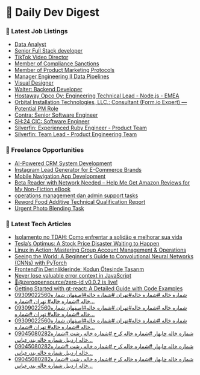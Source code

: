 # 📢 Daily Dev Digest

### 💼 Latest Job Listings
- [Data Analyst](https://remoteOK.com/remote-jobs/remote-data-analyst-foodsmart-1093207)
- [Senior Full Stack developer](https://remoteOK.com/remote-jobs/remote-senior-full-stack-developer-ringbook-1093206)
- [TikTok Video Director](https://remoteOK.com/remote-jobs/remote-tiktok-video-director-coin-market-cap-ltd-1093205)
- [Member of Compliance Sanctions](https://remoteOK.com/remote-jobs/remote-member-of-compliance-sanctions-anchorage-digital-1093202)
- [Member of Product Marketing Protocols](https://remoteOK.com/remote-jobs/remote-member-of-product-marketing-protocols-anchorage-digital-1093197)
- [Manager Engineering II Data Pipelines](https://remoteOK.com/remote-jobs/remote-manager-engineering-ii-data-pipelines-ironclad-1093192)
- [Visual Designer](https://remoteOK.com/remote-jobs/remote-visual-designer-pip-labs-1093190)
- [Walter: Backend Developer](https://weworkremotely.com/remote-jobs/walter-backend-developer)
- [Hostaway Opco Oy: Engineering Technical Lead - Node.js - EMEA](https://weworkremotely.com/remote-jobs/hostaway-engineering-technical-lead-node-js-emea-1)
- [Orbital Installation Technologies, LLC.: Consultant (Form.io Expert) — Potential PM Role](https://weworkremotely.com/remote-jobs/orbital-installation-technologies-llc-consultant-form-io-expert-potential-pm-role)
- [Contra: Senior Software Engineer](https://weworkremotely.com/remote-jobs/contra-senior-software-engineer-3)
- [SH:24 CIC: Software Engineer](https://weworkremotely.com/remote-jobs/sh-24-cic-software-engineer)
- [Silverfin: Experienced Ruby Engineer - Product Team](https://weworkremotely.com/remote-jobs/silverfin-experienced-ruby-engineer-product-team)
- [Silverfin: Team Lead - Product Engineering Team](https://weworkremotely.com/remote-jobs/silverfin-team-lead-product-engineering-team-1)

### 🎯 Freelance Opportunities
- [AI-Powered CRM System Development](https://www.freelancer.com/projects/mysql/Powered-CRM-System-Development.html)
- [Instagram Lead Generator for E-Commerce Brands](https://www.freelancer.com/projects/leads/Instagram-Lead-Generator-for-Commerce.html)
- [Mobile Navigation App Development](https://www.freelancer.com/projects/mobile-app-development/Mobile-Navigation-App-Development.html)
- [Beta Reader with Network Needed &ndash; Help Me Get Amazon Reviews for My Non-Fiction eBook](https://www.freelancer.com/projects/book-writing/Non-Fiction-Ebook-Beta-Reader.html)
- [operations management dan admin support tasks](https://www.freelancer.com/projects/perl/operations-management-dan-admin-support.html)
- [Reword Food Additive Technical Qualification Report](https://www.freelancer.com/projects/technical-writing/Reword-Food-Additive-Technical.html)
- [Urgent Photo Blending Task](https://www.freelancer.com/projects/photoshop/Urgent-Photo-Blending-Task.html)

### 📝 Latest Tech Articles
- [Isolamento no TDAH: Como enfrentar a solidão e melhorar sua vida](https://dev.to/pessoamaster218epsilon/isolamento-no-tdah-como-enfrentar-a-solidao-e-melhorar-sua-vida-4260)
- [Tesla’s Optimus: A Stock Price Disaster Waiting to Happen](https://dev.to/owly/teslas-optimus-a-stock-price-disaster-waiting-to-happen-7d7)
- [Linux in Action: Mastering Group Account Management & Operations](https://dev.to/dhavalthakar97/linux-in-action-mastering-group-account-management-operations-1cgc)
- [Seeing the World: A Beginner's Guide to Convolutional Neural Networks (CNNs) with PyTorch](https://dev.to/saadmanrafat/seeing-the-world-a-beginners-guide-to-convolutional-neural-networks-cnns-with-pytorch-593c)
- [Frontend'in Derinliklerinde: Kodun Ötesinde Tasarım](https://dev.to/yunus_emremert_1756b71d3/frontendin-derinliklerinde-kodun-otesinde-tasarim-1g95)
- [Never lose valuable error context in JavaScript](https://dev.to/amnish04/never-lose-valuable-error-context-in-javascript-3aco)
- [🚀@zeroopensource/zero-id v0.0.2 is live!](https://dev.to/zeroopensource/zeroopensourcezero-id-v002-is-live-5dkn)
- [Getting Started with gt-react: A Detailed Guide with Code Examples](https://er-raj-aryan.medium.com/getting-started-with-gt-react-a-detailed-guide-with-code-examples-346dbde172ec?source=rss------programming-5)
- [09309022560شماره خاله #شماره خاله#تهران #شماره خاله#اصفهان
شماره خاله #شماره خاله# تهران #شماره…](https://medium.com/@kgkbvjbmv/09309022560%D8%B4%D9%85%D8%A7%D8%B1%D9%87-%D8%AE%D8%A7%D9%84%D9%87-%D8%B4%D9%85%D8%A7%D8%B1%D9%87-%D8%AE%D8%A7%D9%84%D9%87-%D8%AA%D9%87%D8%B1%D8%A7%D9%86-%D8%B4%D9%85%D8%A7%D8%B1%D9%87-%D8%AE%D8%A7%D9%84%D9%87-%D8%A7%D8%B5%D9%81%D9%87%D8%A7%D9%86-%D8%B4%D9%85%D8%A7%D8%B1%D9%87-%D8%AE%D8%A7%D9%84%D9%87-%D8%B4%D9%85%D8%A7%D8%B1%D9%87-%D8%AE%D8%A7%D9%84%D9%87-%D8%AA%D9%87%D8%B1%D8%A7%D9%86-%D8%B4%D9%85%D8%A7%D8%B1%D9%87-332240c51edf?source=rss------programming-5)
- [09309022560شماره خاله #شماره خاله#تهران #شماره خاله#اصفهان
شماره خاله #شماره خاله# تهران #شماره…](https://medium.com/@kgkbvjbmv/09309022560%D8%B4%D9%85%D8%A7%D8%B1%D9%87-%D8%AE%D8%A7%D9%84%D9%87-%D8%B4%D9%85%D8%A7%D8%B1%D9%87-%D8%AE%D8%A7%D9%84%D9%87-%D8%AA%D9%87%D8%B1%D8%A7%D9%86-%D8%B4%D9%85%D8%A7%D8%B1%D9%87-%D8%AE%D8%A7%D9%84%D9%87-%D8%A7%D8%B5%D9%81%D9%87%D8%A7%D9%86-%D8%B4%D9%85%D8%A7%D8%B1%D9%87-%D8%AE%D8%A7%D9%84%D9%87-%D8%B4%D9%85%D8%A7%D8%B1%D9%87-%D8%AE%D8%A7%D9%84%D9%87-%D8%AA%D9%87%D8%B1%D8%A7%D9%86-%D8%B4%D9%85%D8%A7%D8%B1%D9%87-075b0d46b48d?source=rss------programming-5)
- [09309022560شماره خاله #شماره خاله#تهران #شماره خاله#اصفهان
شماره خاله #شماره خاله# تهران #شماره…](https://medium.com/@kgkbvjbmv/09309022560%D8%B4%D9%85%D8%A7%D8%B1%D9%87-%D8%AE%D8%A7%D9%84%D9%87-%D8%B4%D9%85%D8%A7%D8%B1%D9%87-%D8%AE%D8%A7%D9%84%D9%87-%D8%AA%D9%87%D8%B1%D8%A7%D9%86-%D8%B4%D9%85%D8%A7%D8%B1%D9%87-%D8%AE%D8%A7%D9%84%D9%87-%D8%A7%D8%B5%D9%81%D9%87%D8%A7%D9%86-%D8%B4%D9%85%D8%A7%D8%B1%D9%87-%D8%AE%D8%A7%D9%84%D9%87-%D8%B4%D9%85%D8%A7%D8%B1%D9%87-%D8%AE%D8%A7%D9%84%D9%87-%D8%AA%D9%87%D8%B1%D8%A7%D9%86-%D8%B4%D9%85%D8%A7%D8%B1%D9%87-1b6aca8fef0a?source=rss------programming-5)
- [09045080282شماره خاله چابهار #شماره خاله کرج #شماره خاله رشت #شماره خاله اردبیل شماره خاله بندرعباس…](https://medium.com/@hfnvgfb/09045080282%D8%B4%D9%85%D8%A7%D8%B1%D9%87-%D8%AE%D8%A7%D9%84%D9%87-%DA%86%D8%A7%D8%A8%D9%87%D8%A7%D8%B1-%D8%B4%D9%85%D8%A7%D8%B1%D9%87-%D8%AE%D8%A7%D9%84%D9%87-%DA%A9%D8%B1%D8%AC-%D8%B4%D9%85%D8%A7%D8%B1%D9%87-%D8%AE%D8%A7%D9%84%D9%87-%D8%B1%D8%B4%D8%AA-%D8%B4%D9%85%D8%A7%D8%B1%D9%87-%D8%AE%D8%A7%D9%84%D9%87-%D8%A7%D8%B1%D8%AF%D8%A8%DB%8C%D9%84-%D8%B4%D9%85%D8%A7%D8%B1%D9%87-%D8%AE%D8%A7%D9%84%D9%87-%D8%A8%D9%86%D8%AF%D8%B1%D8%B9%D8%A8%D8%A7%D8%B3-4a61abc4f7e1?source=rss------programming-5)
- [09045080282شماره خاله چابهار #شماره خاله کرج #شماره خاله رشت #شماره خاله اردبیل شماره خاله بندرعباس…](https://medium.com/@hfnvgfb/09045080282%D8%B4%D9%85%D8%A7%D8%B1%D9%87-%D8%AE%D8%A7%D9%84%D9%87-%DA%86%D8%A7%D8%A8%D9%87%D8%A7%D8%B1-%D8%B4%D9%85%D8%A7%D8%B1%D9%87-%D8%AE%D8%A7%D9%84%D9%87-%DA%A9%D8%B1%D8%AC-%D8%B4%D9%85%D8%A7%D8%B1%D9%87-%D8%AE%D8%A7%D9%84%D9%87-%D8%B1%D8%B4%D8%AA-%D8%B4%D9%85%D8%A7%D8%B1%D9%87-%D8%AE%D8%A7%D9%84%D9%87-%D8%A7%D8%B1%D8%AF%D8%A8%DB%8C%D9%84-%D8%B4%D9%85%D8%A7%D8%B1%D9%87-%D8%AE%D8%A7%D9%84%D9%87-%D8%A8%D9%86%D8%AF%D8%B1%D8%B9%D8%A8%D8%A7%D8%B3-1b4abe54d28d?source=rss------programming-5)
- [09045080282شماره خاله چابهار #شماره خاله کرج #شماره خاله رشت #شماره خاله اردبیل شماره خاله بندرعباس…](https://medium.com/@hfnvgfb/09045080282%D8%B4%D9%85%D8%A7%D8%B1%D9%87-%D8%AE%D8%A7%D9%84%D9%87-%DA%86%D8%A7%D8%A8%D9%87%D8%A7%D8%B1-%D8%B4%D9%85%D8%A7%D8%B1%D9%87-%D8%AE%D8%A7%D9%84%D9%87-%DA%A9%D8%B1%D8%AC-%D8%B4%D9%85%D8%A7%D8%B1%D9%87-%D8%AE%D8%A7%D9%84%D9%87-%D8%B1%D8%B4%D8%AA-%D8%B4%D9%85%D8%A7%D8%B1%D9%87-%D8%AE%D8%A7%D9%84%D9%87-%D8%A7%D8%B1%D8%AF%D8%A8%DB%8C%D9%84-%D8%B4%D9%85%D8%A7%D8%B1%D9%87-%D8%AE%D8%A7%D9%84%D9%87-%D8%A8%D9%86%D8%AF%D8%B1%D8%B9%D8%A8%D8%A7%D8%B3-64485a5c8d04?source=rss------programming-5)
